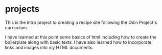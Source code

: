 # projects

This is the intro project to creating a recipe site following the Odin Project's curriculum.

I have learned at this point some basics of html including how to create the boilerplate along with basic texts. I have also learned how to incorporate links and images into my HTML documents.